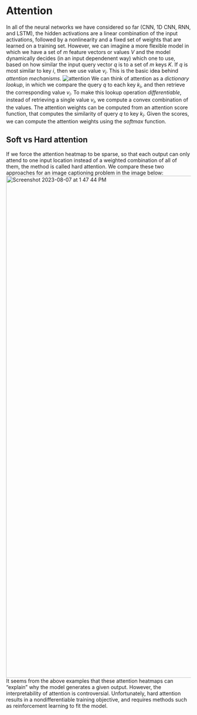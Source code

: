# Attention

In all of the neural networks we have considered so far (CNN, 1D CNN, RNN, and LSTM), the hidden activations are a linear combination of the input activations, followed by a nonlinearity and a fixed set of weights that are learned on a training set.
However, we can imagine a more flexible model in which we have a set of $m$ feature vectors or
values $V$ and the model dynamically decides (in an input dependenent way) which one to
use, based on how similar the input query vector $q$ is to a set of $m$ keys $K$.
If $q$ is most similar to key $i$, then we use value $v_i$. This is the basic idea behind _attention mechanisms_.
![attention](https://github.com/AbedSoleymani/Computer-Vision/assets/72225265/5e1efd9b-cea0-41cf-9102-5bd2a879fe36)
We can think of attention as a _dictionary lookup_, in which we compare the query $q$ to each key $k_i$,
and then retrieve the corresponding value $v_i$. To make this lookup operation _differentiable_, instead
of retrieving a single value $v_i$, we compute a convex combination of the values.
The attention weights can be computed from an attention score function, that
computes the similarity of query $q$ to key $k_i$.
Given the scores, we can compute the attention weights using the _softmax_ function.

## Soft vs Hard attention
If we force the attention heatmap to be sparse, so that each output can only attend to one input
location instead of a weighted combination of all of them, the method is called hard attention. We
compare these two approaches for an image captioning problem in the image below:
<img width="1368" alt="Screenshot 2023-08-07 at 1 47 44 PM" src="https://github.com/AbedSoleymani/Computer-Vision/assets/72225265/49679d7d-6821-4de9-becf-d5fe68c0437e">
It seems from the above examples that these attention heatmaps can “explain” why the model
generates a given output. However, the interpretability of attention is controversial.
Unfortunately, hard attention results in a nondifferentiable training objective, and requires methods such as reinforcement learning to fit the model.
